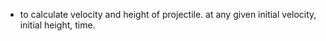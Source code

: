 - to calculate velocity and height of projectile.
  at any given initial velocity, initial height, time.

